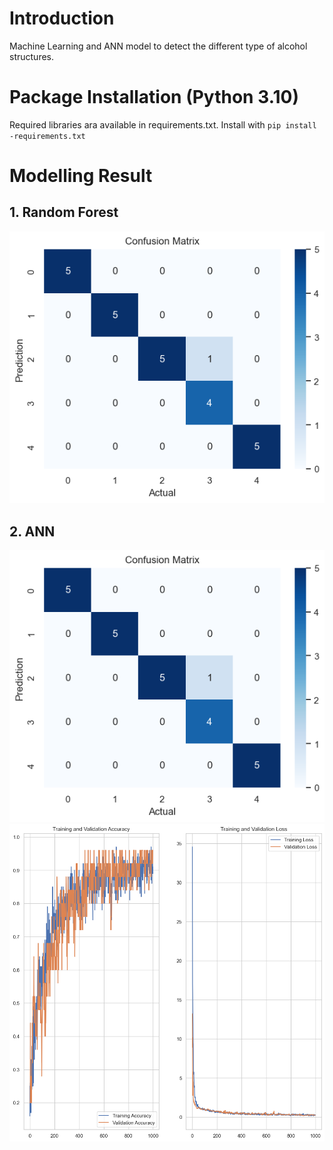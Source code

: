 # Introduction

 Machine Learning and ANN model to detect the different type of alcohol structures. 

# Package Installation (Python 3.10)
Required libraries ara available in requirements.txt. Install with ```pip install -requirements.txt```

# Modelling Result
## 1. Random Forest
![Confusion Matrix](https://github.com/dsprabowo/agriaku/blob/main/cm_rf.png)
## 2. ANN
![Confusion Matrix](https://github.com/dsprabowo/agriaku/blob/main/cm_ann.png)
![Train Validation Epochs](https://github.com/dsprabowo/agriaku/blob/main/epochs_ann.png)
